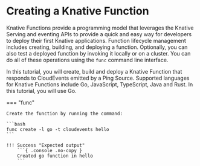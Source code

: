 # Creating a Knative Function

Knative Functions provide a programming model that leverages the Knative
Serving and eventing APIs to provide a quick and easy way for developers
to deploy their first Knative applications. Function lifecycle management
includes creating, building, and deploying a function. Optionally, you can
also test a deployed function by invoking it locally or on a cluster.
You can do all of these operations using the `func` command line interface.

In this tutorial, you will create, build and deploy a Knative Function
that responds to CloudEvents emitted by a Ping Source. Supported languages
for Knative Functions include Go, JavaScript, TypeScript, Java and Rust.
In this tutorial, you will use Go.

=== "func"

    Create the function by running the command:

    ```bash
    func create -l go -t cloudevents hello
    ```

    !!! Success "Expected output"
        ```{ .console .no-copy }
        Created go function in hello
        ```
